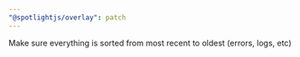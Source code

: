 ```yaml
---
"@spotlightjs/overlay": patch
---
```


Make sure everything is sorted from most recent to oldest (errors, logs, etc)
